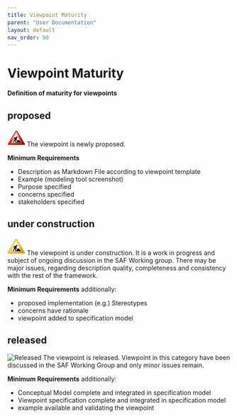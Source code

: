 ```yaml
---
title: Viewpoint Maturity
parent: "User Documentation"
layout: default
nav_order: 90
---
```

# Viewpoint Maturity
**Definition of maturity for viewpoints**
## proposed
![Proposed](../assets/images/maturity-proposed.svg) The viewpoint is newly proposed.

**Minimum Requirements**
* Description as Markdown File according to viewpoint template
* Example (modeling tool screenshot)
* Purpose specified
* concerns specified
* stakeholders specified

## under construction
![Proposed](../assets/images/maturity-under-construction.svg) The viewpoint is under construction.
It is a work in progress and subject of ongoing discussion in the SAF Working group. There may be major issues, regarding description quality, completeness and consistency with the rest of the framework.

**Minimum Requirements**
additionally: 
* proposed implementation (e.g.) Stereotypes
* concerns have rationale
* viewpoint added to specification model


## released
![Released](../assets/images/maturity-released.png) The viewpoint is released.
Viewpoint in this category have been discussed in the SAF Working Group and only minor issues remain.

**Minimum Requirements**
additionally: 
* Conceptual Model complete and integrated in specification model
* Viewpoint specification complete and integrated in specification model
* example available and validating the viewpoint

